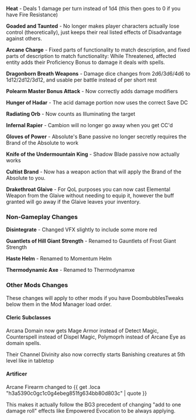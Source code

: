 **Heat** - Deals 1 damage per turn instead of 1d4 (this then goes to 0 if you have Fire Resistance)

**Goaded and Taunted** - No longer makes player characters actually lose control (theoretically), just keeps their real listed effects of Disadvantage against others.

**Arcane Charge** - Fixed parts of functionality to match description, and fixed parts of description to match functionality: While Threatened, affected entity adds their Proficiency Bonus to damage it deals with spells.

**Dragonborn Breath Weapons** - Damage dice changes from 2d6/3d6/4d6 to 1d12/2d12/3d12, and usable per battle instead of per short rest 

**Polearm Master Bonus Attack** - Now correctly adds damage modifiers

**Hunger of Hadar** - The acid damage portion now uses the correct Save DC

**Radiating Orb** - Now counts as Illuminating the target

**Infernal Rapier** - Cambion will no longer go away when you get CC'd

**Gloves of Power** - Absolute's Bane passive no longer secretly requires the Brand of the Absolute to work

**Knife of the Undermountain King** - Shadow Blade passive now actually works

**Cultist Brand** - Now has a weapon action that will apply the Brand of the Absolute to you.

**Drakethroat Glaive** - For QoL purposes you can now cast Elemental Weapon from the Glaive without needing to equip it, however the buff granted will go away if the Glaive leaves your inventory.

### Non-Gameplay Changes

**Disintegrate** - Changed VFX slightly to include some more red

**Guantlets of Hill Giant Strength** - Renamed to Gauntlets of Frost Giant Strength

**Haste Helm** - Renamed to Momentum Helm

**Thermodynamic Axe** - Renamed to Thermodynamxe

### Other Mods Changes

These changes will apply to other mods if you have DoombubblesTweaks below them in the Mod Manager load order.

#### Cleric Subclasses

Arcana Domain now gets Mage Armor instead of Detect Magic, Counterspell instead of Dispel Magic, Polymoprh instead of Arcane Eye as domain spells.

Their Channel Divinity also now correctly starts Banishing creatures at 5th level like in tabletop

#### Artificer

Arcane Firearm changed to {{ get .loca "h3a5390c0gc1c0g4ebeg851fg634bb80d803c" | quote }}

This makes it actually follow the BG3 precedent of changing "add to one damage roll" effects like Empowered Evocation to be always applying.